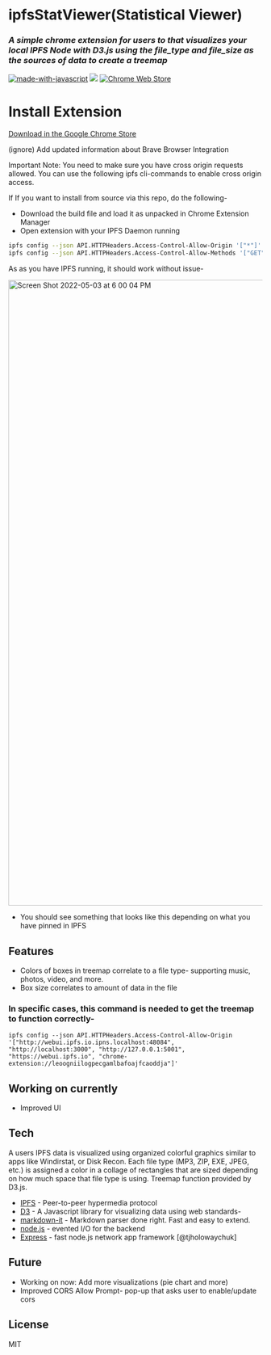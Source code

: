 # ipfsStatViewer(Statistical Viewer)

### _A simple chrome extension for users to that visualizes your local IPFS Node with D3.js using the file_type and file_size as the sources of data to create a treemap_

[![made-with-javascript](https://img.shields.io/badge/Made%20with-JavaScript-1f425f.svg)](https://www.javascript.com)
[![](https://img.shields.io/badge/project-IPFS-blue.svg?style=flat-square)](https://ipfs.io/)
[![Chrome Web Store](https://img.shields.io/chrome-web-store/v/leoogniilogpecgamlbafoajfcaoddja.svg)](https://chrome.google.com/webstore/detail/ipfs-stat-viewer/leoogniilogpecgamlbafoajfcaoddja)

# Install Extension

[Download in the Google Chrome Store](https://chrome.google.com/webstore/detail/ipfs-stat-viewer/leoogniilogpecgamlbafoajfcaoddja)

(ignore) Add updated information about Brave Browser Integration

Important Note: You need to make sure you have cross origin requests allowed. You can use the following ipfs cli-commands to enable cross origin access. 

If 
If you want to install from source via this repo, do the following-

- Download the build file and load it as unpacked in Chrome Extension Manager
- Open extension with your IPFS Daemon running



```sh
ipfs config --json API.HTTPHeaders.Access-Control-Allow-Origin '["*"]'
ipfs config --json API.HTTPHeaders.Access-Control-Allow-Methods '["GET", "POST"]'
```
As as you have IPFS running, it should work without issue-

<img width="1239" alt="Screen Shot 2022-05-03 at 6 00 04 PM" src="https://user-images.githubusercontent.com/30084404/166586795-3a046027-4c1f-4029-880a-116fb5101f11.png">

- You should see something that looks like this depending on what you have pinned in IPFS

## Features
- Colors of boxes in treemap correlate to a file type- supporting music, photos, video, and more. 
- Box size correlates to amount of data in the file 


### In specific cases, this command is needed to get the treemap to function correctly- 

```
ipfs config --json API.HTTPHeaders.Access-Control-Allow-Origin '["http://webui.ipfs.io.ipns.localhost:48084", "http://localhost:3000", "http://127.0.0.1:5001", "https://webui.ipfs.io", "chrome-extension://leoogniilogpecgamlbafoajfcaoddja"]'
```

## Working on currently
- Improved UI

## Tech

 A users IPFS data is visualized using organized colorful graphics similar to apps like Windirstat, or Disk Recon. Each file type (MP3, ZIP, EXE, JPEG, etc.) is assigned a color in a collage of rectangles that are sized depending on how much space that file type is using. Treemap function provided by D3.js.  
 
 

- [IPFS] - Peer-to-peer hypermedia protocol
- [D3] - A Javascript library for visualizing data using web standards-
- [markdown-it] - Markdown parser done right. Fast and easy to extend.
- [node.js] - evented I/O for the backend
- [Express] - fast node.js network app framework [@tjholowaychuk]

## Future 

- Working on now: Add more visualizations (pie chart and more)
- Improved CORS Allow Prompt- pop-up that asks user to enable/update cors




## License

MIT


[//]: # (These are reference links used in the body of this note and get stripped out when the markdown processor does its job. There is no need to format nicely because it shouldn't be seen. Thanks SO - http://stackoverflow.com/questions/4823468/store-comments-in-markdown-syntax)

   [ipfs]: <https://github.com/ipfs>
   [d3]: <https://github.com/d3/d3>
   [markdown-it]: <https://github.com/markdown-it/markdown-it>
   [node.js]: <http://nodejs.org>
   [jQuery]: <http://jquery.com>
   [express]: <http://expressjs.com>
   [AngularJS]: <http://angularjs.org>

